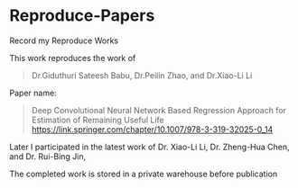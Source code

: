 # Reproduce-Papers
Record my Reproduce Works

This work reproduces the work of 

> Dr.Giduthuri Sateesh Babu, Dr.Peilin Zhao, and Dr.Xiao-Li Li 

Paper name: 

> Deep Convolutional Neural Network Based Regression Approach for Estimation of Remaining Useful Life
> https://link.springer.com/chapter/10.1007/978-3-319-32025-0_14

Later I participated in the latest work of Dr. Xiao-Li Li, Dr. Zheng-Hua Chen, and Dr. Rui-Bing Jin,

The completed work is stored in a private warehouse before publication
